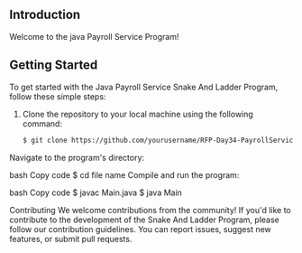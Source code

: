 ## Introduction

Welcome to the java Payroll Service Program! 

## Getting Started

To get started with the Java Payroll Service Snake And Ladder Program, follow these simple steps:

1. Clone the repository to your local machine using the following command:

   ```bash
   $ git clone https://github.com/yourusername/RFP-Day34-PayrollService.git
Navigate to the program's directory:

bash
Copy code
$ cd file name
Compile and run the program:

bash
Copy code
$ javac Main.java
$ java Main


Contributing
We welcome contributions from the community! If you'd like to contribute to the development of the Snake And Ladder Program, please follow our contribution guidelines. You can report issues, suggest new features, or submit pull requests.
